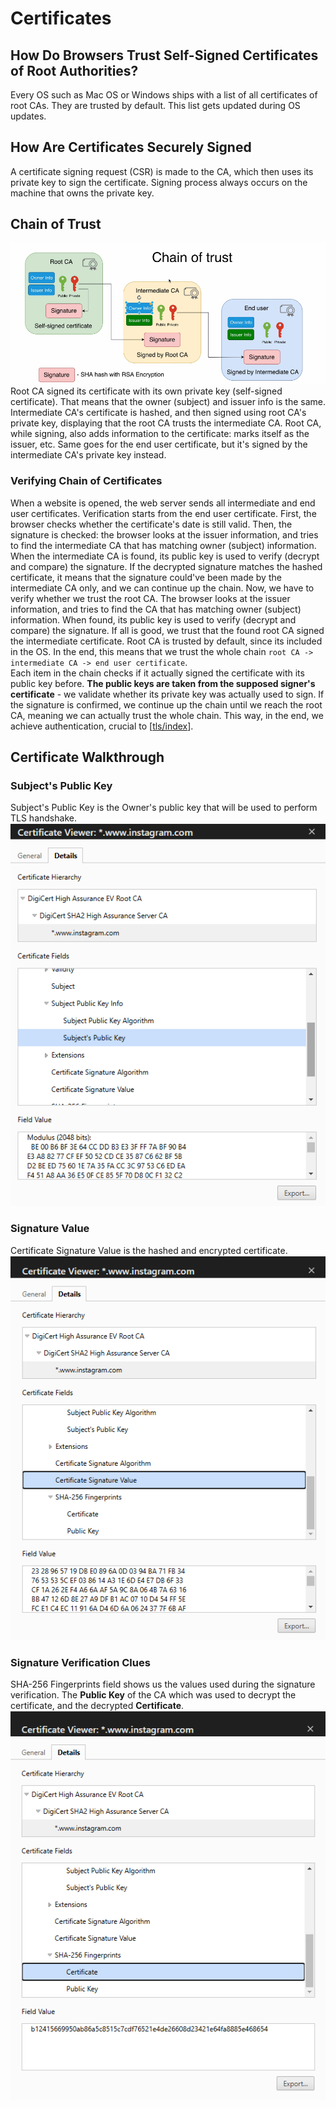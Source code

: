 # Certificates

## How Do Browsers Trust Self-Signed Certificates of Root Authorities?

Every OS such as Mac OS or Windows ships with a list of all certificates of root CAs. They are trusted by default. This list gets updated during OS updates.

## How Are Certificates Securely Signed

A certificate signing request (CSR) is made to the CA, which then uses its private key to sign the certificate. Signing process always occurs on the machine that owns the private key.

## Chain of Trust

![chain of trust](/assets/certificate-chain-of-trust.png)  
Root CA signed its certificate with its own private key (self-signed certificate). That means that the owner (subject) and issuer info is the same. Intermediate CA's certificate is hashed, and then signed using root CA's private key, displaying that the root CA trusts the intermediate CA. Root CA, while signing, also adds information to the certificate: marks itself as the issuer, etc. Same goes for the end user certificate, but it's signed by the intermediate CA's private key instead.

### Verifying Chain of Certificates

When a website is opened, the web server sends all intermediate and end user certificates. Verification starts from the end user certificate. First, the browser checks whether the certificate's date is still valid. Then, the signature is checked: the browser looks at the issuer information, and tries to find the intermediate CA that has matching owner (subject) information. When the intermediate CA is found, its public key is used to verify (decrypt and compare) the signature. If the decrypted signature matches the hashed certificate, it means that the signature could've been made by the intermediate CA only, and we can continue up the chain. Now, we have to verify whether we trust the root CA. The browser looks at the issuer information, and tries to find the CA that has matching owner (subject) information. When found, its public key is used to verify (decrypt and compare) the signature. If all is good, we trust that the found root CA signed the intermediate certificate. Root CA is trusted by default, since its included in the OS. In the end, this means that we trust the whole chain `root CA -> intermediate CA -> end user certificate`.  
Each item in the chain checks if it actually signed the certificate with its public key before. **The public keys are taken from the supposed signer's certificate** - we validate whether its private key was actually used to sign. If the signature is confirmed, we continue up the chain until we reach the root CA, meaning we can actually trust the whole chain. This way, in the end, we achieve authentication, crucial to [[tls/index]].

## Certificate Walkthrough

### Subject's Public Key

Subject's Public Key is the Owner's public key that will be used to perform TLS handshake.  
![certificate public key](/assets/certificate-public-key.png)

### Signature Value

Certificate Signature Value is the hashed and encrypted certificate.  
![certificate signature value](/assets/certificate-signature-value.png)

### Signature Verification Clues

SHA-256 Fingerprints field shows us the values used during the signature verification. The **Public Key** of the CA which was used to decrypt the certificate, and the decrypted **Certificate**.  
![certificate sha-256 fingerprints](/assets/certificate-fingerprints.png)


[//begin]: # "Autogenerated link references for markdown compatibility"
[tls/index]: index.md "TLS"
[//end]: # "Autogenerated link references"
